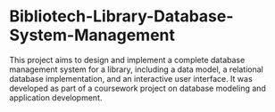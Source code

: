 # Bibliotech-Library-Database-System-Management
This project aims to design and implement a complete database management system for a library, including a data model, a relational database implementation, and an interactive user interface. It was developed as part of a coursework project on database modeling and application development.
